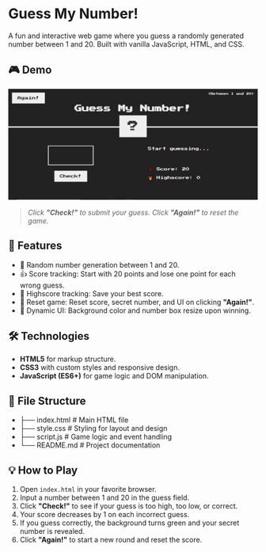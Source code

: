 # Guess My Number!

A fun and interactive web game where you guess a randomly generated number between 1 and 20. Built with vanilla JavaScript, HTML, and CSS.

## 🎮 Demo

<img src="./file/screen shot.PNG" alt="game screen shot">

> _Click **"Check!"** to submit your guess. Click **"Again!"** to reset the game._

## 🚀 Features

- 🎲 Random number generation between 1 and 20.
- 👍 Score tracking: Start with 20 points and lose one point for each wrong guess.
- 🥇 Highscore tracking: Save your best score.
- 🔄 Reset game: Reset score, secret number, and UI on clicking **"Again!"**.
- 🌈 Dynamic UI: Background color and number box resize upon winning.

## 🛠️ Technologies

- **HTML5** for markup structure.
- **CSS3** with custom styles and responsive design.
- **JavaScript (ES6+)** for game logic and DOM manipulation.

## 📁 File Structure

- ├── index.html # Main HTML file
- ├── style.css # Styling for layout and design
- ├── script.js # Game logic and event handling
- └── README.md # Project documentation

## 💡 How to Play

1. Open `index.html` in your favorite browser.
2. Input a number between 1 and 20 in the guess field.
3. Click **"Check!"** to see if your guess is too high, too low, or correct.
4. Your score decreases by 1 on each incorrect guess.
5. If you guess correctly, the background turns green and your secret number is revealed.
6. Click **"Again!"** to start a new round and reset the score.
